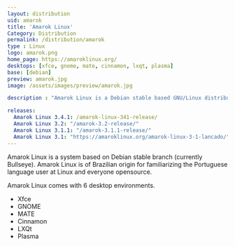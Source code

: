 ```yaml
---
layout: distribution
uid: amarok
title: 'Amarok Linux'
Category: Distribution
permalink: /distribution/amarok
type : Linux
logo: amarok.png
home_page: https://amaroklinux.org/
desktops: [xfce, gnome, mate, cinnamon, lxqt, plasma]
base: [debian]
preview: amarok.jpg
image: /assets/images/preview/amarok.jpg

description : "Amarok Linux is a Debian stable based GNU/Linux distribution of Brazilian origin"

releases:
  Amarok Linux 3.4.1: /amarok-linux-341-release/
  Amarok Linux 3.2: "/amarok-3.2-release/"
  Amarok Linux 3.1.1: "/amarok-3.1.1-release/"
  Amarok Linux 3.1: "https://amaroklinux.org/amarok-linux-3-1-lancado/"
---
```


Amarok Linux is a system based on Debian stable branch (currently Bullseye). Amarok Linux is of Brazilian origin for familiarizing the Portuguese language user at Linux and everyone opensource.

Amarok Linux comes with 6 desktop environments.
- Xfce
- GNOME
- MATE
- Cinnamon
- LXQt
- Plasma
